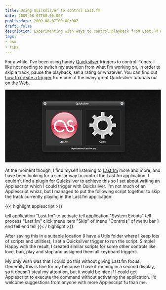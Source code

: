 ```yaml
---
title: Using Quicksilver to control Last.fm
date: 2009-08-07T00:00:00Z
publishdate: 2009-08-07T00:00:00Z
draft: false
description: Experimenting with ways to control playback from Last.FM with Quicksilver
tags:
- osx
- tips
---
```


For a while, I've been using handy <a href="http://docs.blacktree.com/quicksilver/what_is_quicksilver">Quicksilver</a> triggers to control iTunes. I like not needing to switch my attention from what I'm working on, in order to skip a track, pause the playback, set a rating or whatever.  You can find out <a href="http://leafraker.com/2007/09/17/how-to-create-a-quicksilver-trigger/">how to create a trigger</a> from one of the many great Quicksilver tutorials out on the Web.

<img src="/images/quicksilver_lastfm.jpg" alt="">

<!--more-->

<p>
    At the moment though, I find myself listening to <a href="http://last.fm" rel="org fn url">Last.fm</a> more and more, and have been looking for a similar way to control the Last.fm application. I couldn't find a plugin for Quicksilver to achieve this so I set about writing an Applescript which I could trigger with Quicksilver.  I'm not much of an Applescript whizz, but I managed to put the following script together to skip the track currently playing in the Last.fm application:
</p>

{{< highlight applescript >}}

tell application "Last.fm" to activate
tell application "System Events"
        tell process "Last.fm"
                click menu item "Skip" of menu "Controls" of menu bar 1
        end tell
end tell
{{< / highlight >}}

<p>
    After saving this in a suitable location (I have a Utils folder where I keep lots of scripts and utilities), I set a Quicksilver trigger to run the script. Simple!  Happy with the result, I created similar scripts for some other controls like love, ban, play and stop and assigned them all keyboard triggers.
</p>
<p>
     My only wish was that I could do this without giving Last.fm focus. Generally this is fine for my because I have it running in a second display, so it doesn't steal my attention, but it would be nice if I could get Applescript to execute the command without activating the application. I'd welcome suggestions from anyone with more Applescript fu than me.
</p>
